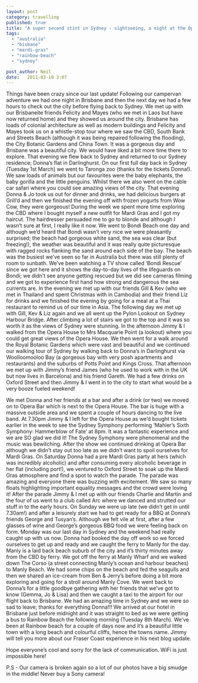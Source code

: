```yaml
---
layout: post
category: travelling
published: true
title: "A super second stint in Sydney - sightseeing, a night at the Opera House and Mardi Gras madness!"
tags: 
  - "australia"
  - "bisbane"
  - "mardi-gras"
  - "rainbow-beach"
  - "sydney"

post_author: Neil
date:   2011-03-10 3:07
---
```

Things have been crazy since our last update! Following our campervan adventure we had one night in Brisbane and then the next day we had a few hours to check out the city before flying back to Sydney. We met up with our Brisbaneite friends Felicity and Mayes (who we met in Laos but have now returned home) and they showed us around the city. Brisbane has loads of colonial architecture as well as modern buildings and Felicity and Mayes took us on a whistle-stop tour where we saw the CBD, South Bank and Streets Beach (although it was being repaired following the flooding), the City Botanic Gardens and China Town. It was a gorgeous day and Brisbane was a beautiful city. We would have liked a bit more time there to explore. That evening we flew back to Sydney and returned to our Sydney residence; Donna’s flat in Darlinghurst. On our first full day back in Sydney (Tuesday 1st March) we went to Taronga zoo (thanks for the tickets Donna!). We saw loads of animals but our favourites were the baby elephants, the baby gorilla and the little penguins. Whilst there we also went on the cable car safari where you could see amazing views of the city. That evening Donna & Jo took us out for dinner and drinks, we had delicious burgers at Grill’d and then we finished the evening off with frozen yogurts from Wow Cow, they were gorgeous! During the week we spent more time exploring the CBD where I bought myself a new outfit for Mardi Gras and I got my haircut. The hairdresser persuaded me to go to blonde and although I wasn’t sure at first, I really like it now. We went to Bondi Beach one day and although we’d heard that Bondi wasn’t very nice we were pleasantly surprised; the beach had gorgeous white sand, the sea was clear (but freezing!), the weather was beautiful and it was really quite picturesque with ragged rocks flanking the sand around each side of the bay. The beach was the busiest we’ve seen so far in Australia but there was still plenty of room to sunbath. We’ve been watching a TV show called ‘Bondi Rescue’ since we got here and it shows the day-to-day lives of the lifeguards on Bondi; we didn’t see anyone getting rescued but we did see cameras filming and we got to experience first hand how strong and dangerous the sea currents are. In the evening we met up with our friends Gill & Kev (who we met in Thailand and spent Christmas with in Cambodia) and their friend Liz for drinks and we finished the evening by going for a meal at a Thai restaurant to remind us of our time in Asia. The following day we met up with Gill, Kev & Liz again and we all went up the Pylon Lookout on Sydney Harbour Bridge. After climbing a lot of stairs we got to the top and it was so worth it as the views of Sydney were stunning. In the afternoon Jimmy & I walked from the Opera House to Mrs Macquarie Point (a lookout) where you could get great views of the Opera House. We then went for a walk around the Royal Botanic Gardens which were vast and beautiful and we continued our walking tour of Sydney by walking back to Donna’s in Darlinghurst via Woolloomooloo Bay (a gorgeous bay with very posh apartments and restaurants) and the suburbs of Potts Point and Kings Cross. That afternoon we met up with Jimmy’s friend James (who he used to work with in the UK but now lives in Barcelona) and his friend Gareth. We had a few drinks on Oxford Street and then Jimmy & I went in to the city to start what would be a very booze fueled weekend!

We met Donna and her friends at a bar and after a drink (or two) we moved on to Opera Bar which is next to the Opera House. The bar is huge with a massive outside area and we spent a couple of hours dancing to the live band. At 7.30pm Jimmy & I left for the Opera House as we’d bought tickets earlier in the week to see the Sydney Symphony performing ‘Mahler’s Sixth Symphony: Hammerblow of Fate’ at 8pm. It was a fantastic experience and we are SO glad we did it! The Sydney Symphony were phenomenal and the music was bewitching. After the show we continued drinking at Opera Bar although we didn’t stay out too late as we didn’t want to spoil ourselves for Mardi Gras. On Saturday Donna had a pre Mardi Gras party at hers (which was incredibly alcoholic) and after consuming every alcoholic beverage in her flat (including port!), we ventured to Oxford Street to soak up the Mardi Gras atmosphere and find a spot to watch the parade. The parade was amazing and everyone there was buzzing with excitement. We saw so many floats highlighting important equality messages and the crowd were loving it! After the parade Jimmy & I met up with our friends Charlie and Martin and the four of us went to a club called Arc where we danced and strutted our stuff in to the early hours. On Sunday we were up late (we didn’t get in until 7.30am!) and after a leisurely start we had to get ready for a BBQ at Donna’s friends George and Tusyan’s. Although we felt vile at first, after a few glasses of wine and George’s gorgeous BBQ food we were feeling back on form. Monday was our last day in Sydney and the weekend had really caught up with us now. Donna had booked the day off work so we forced ourselves to get up and ready and we caught the ferry to Manly for the day. Manly is a laid back beach suburb of the city and it’s thirty minutes away from the CBD by ferry. We got off the ferry at Manly Wharf and we walked down The Corso (a street connecting Manly’s ocean and harbour beaches) to Manly Beach. We had some chips on the beach and fed the seagulls and then we shared an ice-cream from Ben & Jerry’s before doing a bit more exploring and going for a stroll around Manly Cove. We went back to Donna’s for a little goodbye gathering with her friends that we’ve got to know (Gemma, Jo & Lisa) and then we caught a taxi to the airport for our flight back to Brisbane. We had an amazing time in Sydney and we were so sad to leave; thanks for everything Donna!!! We arrived at our hotel in Brisbane just before midnight and it was straight to bed as we were getting a bus to Rainbow Beach the following morning (Tuesday 8th March). We’ve been at Rainbow beach for a couple of days now and it’s a beautiful little town with a long beach and colourful cliffs, hence the towns name. Jimmy will tell you more about our Fraser Coast experience in his next blog update.

Hope everyone’s cool and sorry for the lack of communication. WiFi is just impossible here! 

P.S - Our camera is broken again so a lot of our photos have a big smudge in the middle! Never buy a Sony camera!